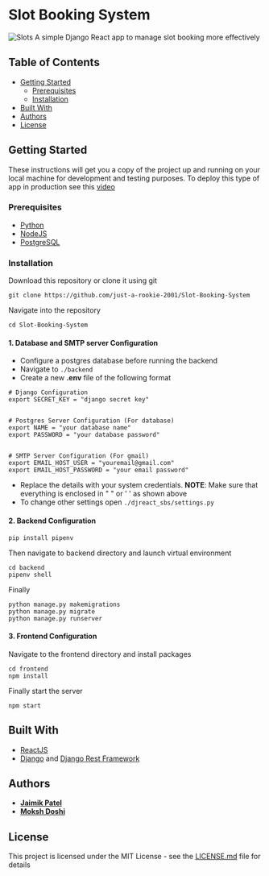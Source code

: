 # Slot Booking System

![Slots](/screenshots/slots.jpeg)
A simple Django React app to manage slot booking more effectively

## Table of Contents

- [Getting Started](#getting-started)
  - [Prerequisites](#prerequisites)
  - [Installation](#installation)
- [Built With](#built-with)
- [Authors](#authors)
- [License](#license)

## Getting Started

These instructions will get you a copy of the project up and running on your local machine for development and testing purposes. To deploy this type of app in production see this [video](https://www.youtube.com/watch?v=r0ECufCyyyw)

### Prerequisites

- [Python](https://www.python.org/downloads/)
- [NodeJS](https://nodejs.org/en/download/)
- [PostgreSQL](https://www.postgresql.org/download/)

### Installation

Download this repository or clone it using git

```
git clone https://github.com/just-a-rookie-2001/Slot-Booking-System
```

Navigate into the repository

```
cd Slot-Booking-System
```

#### 1. Database and SMTP server Configuration

- Configure a postgres database before running the backend
- Navigate to `./backend`
- Create a new **.env** file of the following format

```
# Django Configuration
export SECRET_KEY = "django secret key"


# Postgres Server Configuration (For database)
export NAME = "your database name"
export PASSWORD = "your database password"


# SMTP Server Configuration (For gmail)
export EMAIL_HOST_USER = "youremail@gmail.com"
export EMAIL_HOST_PASSWORD = "your email password"
```

- Replace the details with your system credentials. **NOTE**: Make sure that everything is enclosed in " " or ' ' as shown above
- To change other settings open `./djreact_sbs/settings.py`

#### 2. Backend Configuration

```
pip install pipenv
```

Then navigate to backend directory and launch virtual environment

```
cd backend
pipenv shell
```

Finally

```
python manage.py makemigrations
python manage.py migrate
python manage.py runserver
```

#### 3. Frontend Configuration

Navigate to the frontend directory and install packages

```
cd frontend
npm install
```

Finally start the server

```
npm start
```

## Built With

- [ReactJS](https://reactjs.org/)
- [Django](https://www.djangoproject.com/) and [Django Rest Framework](https://www.django-rest-framework.org/)

## Authors

- [**Jaimik Patel**](https://github.com/just-a-rookie-2001)
- [**Moksh Doshi**](https://github.com/mokshdoshi007)

## License

This project is licensed under the MIT License - see the [LICENSE.md](/LICENSE.md) file for details
